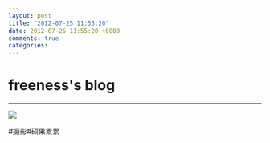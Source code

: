 ```yaml
---
layout: post
title: "2012-07-25 11:55:20"
date: 2012-07-25 11:55:20 +0800
comments: true
categories: 
---
```


# freeness's blog

----------

![](http://okqmqrbgo.bkt.clouddn.com/201207251155201.jpg)

>
\#摄影\#硕果累累